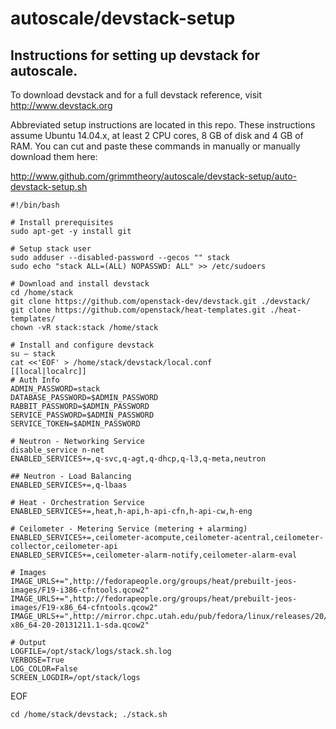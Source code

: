 # autoscale/devstack-setup

## Instructions for setting up devstack for autoscale.

To download devstack and for a full devstack reference, visit http://www.devstack.org

Abbreviated setup instructions are located in this repo. These instructions assume Ubuntu 14.04.x, at least 2 CPU cores, 8 GB of disk and 4 GB of RAM. You can cut and paste these commands in manually or manually download them here:

http://www.github.com/grimmtheory/autoscale/devstack-setup/auto-devstack-setup.sh

	#!/bin/bash
	
	# Install prerequisites
	sudo apt-get -y install git
	
	# Setup stack user
	sudo adduser --disabled-password --gecos "" stack
	sudo echo "stack ALL=(ALL) NOPASSWD: ALL" >> /etc/sudoers
	
	# Download and install devstack
	cd /home/stack
	git clone https://github.com/openstack-dev/devstack.git ./devstack/
	git clone https://github.com/openstack/heat-templates.git ./heat-templates/
	chown -vR stack:stack /home/stack
	
	# Install and configure devstack
	su – stack
	cat <<'EOF' > /home/stack/devstack/local.conf
	[[local|localrc]]
	# Auth Info
	ADMIN_PASSWORD=stack
	DATABASE_PASSWORD=$ADMIN_PASSWORD
	RABBIT_PASSWORD=$ADMIN_PASSWORD
	SERVICE_PASSWORD=$ADMIN_PASSWORD
	SERVICE_TOKEN=$ADMIN_PASSWORD
	
	# Neutron - Networking Service
	disable_service n-net
	ENABLED_SERVICES+=,q-svc,q-agt,q-dhcp,q-l3,q-meta,neutron
	
	## Neutron - Load Balancing
	ENABLED_SERVICES+=,q-lbaas
	
	# Heat - Orchestration Service
	ENABLED_SERVICES+=,heat,h-api,h-api-cfn,h-api-cw,h-eng
	
	# Ceilometer - Metering Service (metering + alarming)
	ENABLED_SERVICES+=,ceilometer-acompute,ceilometer-acentral,ceilometer-collector,ceilometer-api
	ENABLED_SERVICES+=,ceilometer-alarm-notify,ceilometer-alarm-eval
	
	# Images
	IMAGE_URLS+=",http://fedorapeople.org/groups/heat/prebuilt-jeos-images/F19-i386-cfntools.qcow2"
	IMAGE_URLS+=",http://fedorapeople.org/groups/heat/prebuilt-jeos-images/F19-x86_64-cfntools.qcow2"
	IMAGE_URLS+=",http://mirror.chpc.utah.edu/pub/fedora/linux/releases/20/Images/x86_64/Fedora-x86_64-20-20131211.1-sda.qcow2"
	
	# Output
	LOGFILE=/opt/stack/logs/stack.sh.log
	VERBOSE=True
	LOG_COLOR=False
	SCREEN_LOGDIR=/opt/stack/logs

EOF

	cd /home/stack/devstack; ./stack.sh
